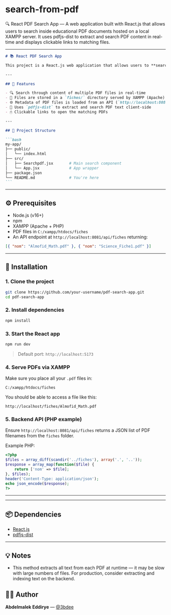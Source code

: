 # search-from-pdf

🔍 React PDF Search App — A web application built with React.js that allows users to search inside educational PDF documents hosted on a local XAMPP server. It uses pdfjs-dist to extract and search PDF content in real-time and displays clickable links to matching files.

---

````markdown
# 📚 React PDF Search App

This project is a React.js web application that allows users to **search through educational PDF documents** (fiches) stored on a local XAMPP server. Users can search for terms like “Almofid” and get clickable links to the PDF files that contain matching content.

---

## 🔧 Features

- 🔍 Search through content of multiple PDF files in real-time
- 📂 Files are stored in a `fiches/` directory served by XAMPP (Apache)
- 🌐 Metadata of PDF files is loaded from an API (`http://localhost:8081/api/fiches`)
- 🧠 Uses `pdfjs-dist` to extract and search PDF text client-side
- 🖱 Clickable links to open the matching PDFs

---

## 📁 Project Structure

```bash
my-app/
├── public/
│   └── index.html
├── src/
│   ├── Searchpdf.jsx       # Main search component
│   └── App.jsx             # App wrapper
├── package.json
└── README.md               # You're here
```
````

---

## ⚙️ Prerequisites

- Node.js (v16+)
- npm
- XAMPP (Apache + PHP)
- PDF files in `C:/xampp/htdocs/fiches`
- An API endpoint at `http://localhost:8081/api/fiches` returning:

```json
[{ "nom": "Almofid_Math.pdf" }, { "nom": "Science_Fiche1.pdf" }]
```

---

## 🧪 Installation

### 1. Clone the project

```bash
git clone https://github.com/your-username/pdf-search-app.git
cd pdf-search-app
```

### 2. Install dependencies

```bash
npm install
```

### 3. Start the React app

```bash
npm run dev
```

> Default port: `http://localhost:5173`

### 4. Serve PDFs via XAMPP

Make sure you place all your `.pdf` files in:

```
C:/xampp/htdocs/fiches
```

You should be able to access a file like this:

```
http://localhost/fiches/Almofid_Math.pdf
```

### 5. Backend API (PHP example)

Ensure `http://localhost:8081/api/fiches` returns a JSON list of PDF filenames from the `fiches` folder.

Example PHP:

```php
<?php
$files = array_diff(scandir('../fiches'), array('.', '..'));
$response = array_map(function($file) {
    return ['nom' => $file];
}, $files);
header('Content-Type: application/json');
echo json_encode($response);
?>
```

---

---

## 📦 Dependencies

- [React.js](https://reactjs.org/)
- [pdfjs-dist](https://github.com/mozilla/pdfjs-dist)

---

## 💡 Notes

- This method extracts all text from each PDF at runtime — it may be slow with large numbers of files. For production, consider extracting and indexing text on the backend.

## 🧑‍💻 Author

**Abdelmalek Eddirye** — [@3bdee](https://github.com/3bdee)




